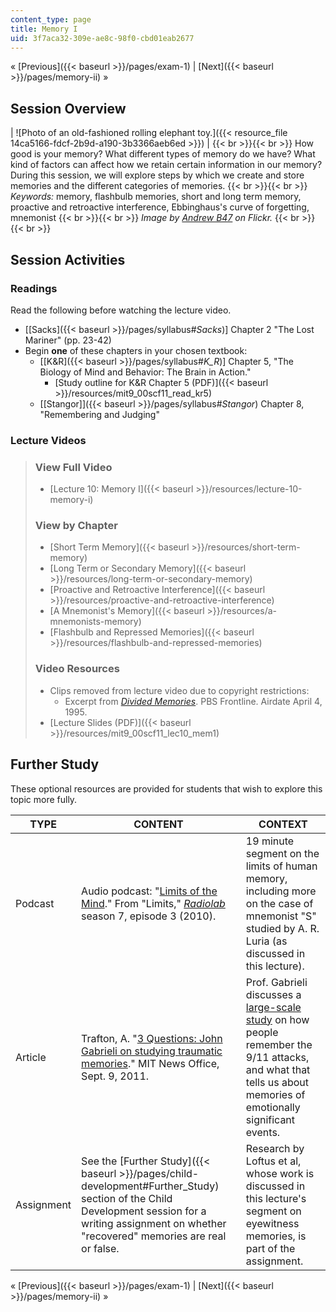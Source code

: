 ```yaml
---
content_type: page
title: Memory I
uid: 3f7aca32-309e-ae8c-98f0-cbd01eab2677
---
```


« [Previous]({{< baseurl >}}/pages/exam-1) | [Next]({{< baseurl >}}/pages/memory-ii) »

Session Overview
----------------

| ![Photo of an old-fashioned rolling elephant toy.]({{< resource_file 14ca5166-fdcf-2b9d-a190-3b3366aeb6ed >}}) |  {{< br >}}{{< br >}} How good is your memory? What different types of memory do we have? What kind of factors can affect how we retain certain information in our memory? During this session, we will explore steps by which we create and store memories and the different categories of memories. {{< br >}}{{< br >}} _Keywords:_ memory, flashbulb memories, short and long term memory, proactive and retroactive interference, Ebbinghaus's curve of forgetting, mnemonist {{< br >}}{{< br >}} _Image by [Andrew B47](http://www.flickr.com/photos/andrewb47/) on Flickr._ {{< br >}}{{< br >}}  

Session Activities
------------------

### Readings

Read the following before watching the lecture video.

*   \[[Sacks]({{< baseurl >}}/pages/syllabus#_Sacks_)\] Chapter 2 "The Lost Mariner" (pp. 23-42)
*   Begin **one** of these chapters in your chosen textbook:
    *   \[[K&R]({{< baseurl >}}/pages/syllabus#_K_R_)\] Chapter 5, "The Biology of Mind and Behavior: The Brain in Action."
        *   [Study outline for K&R Chapter 5 (PDF)]({{< baseurl >}}/resources/mit9_00scf11_read_kr5)
    *   [\[Stangor\]]({{< baseurl >}}/pages/syllabus#_Stangor_) Chapter 8, "Remembering and Judging"

### Lecture Videos

> ### View Full Video
> 
> *   [Lecture 10: Memory I]({{< baseurl >}}/resources/lecture-10-memory-i)
> 
> ### View by Chapter
> 
> *   [Short Term Memory]({{< baseurl >}}/resources/short-term-memory)
> *   [Long Term or Secondary Memory]({{< baseurl >}}/resources/long-term-or-secondary-memory)
> *   [Proactive and Retroactive Interference]({{< baseurl >}}/resources/proactive-and-retroactive-interference)
> *   [A Mnemonist's Memory]({{< baseurl >}}/resources/a-mnemonists-memory)
> *   [Flashbulb and Repressed Memories]({{< baseurl >}}/resources/flashbulb-and-repressed-memories)
> 
> ### Video Resources
> 
> *   Clips removed from lecture video due to copyright restrictions:
>     *   Excerpt from [_Divided Memories_](http://www.pbs.org/wgbh/pages/frontline/programs/info/1312.html). PBS Frontline. Airdate April 4, 1995.
> *   [Lecture Slides (PDF)]({{< baseurl >}}/resources/mit9_00scf11_lec10_mem1)

Further Study
-------------

These optional resources are provided for students that wish to explore this topic more fully.

| TYPE | CONTENT | CONTEXT |
| --- | --- | --- |
| Podcast | Audio podcast: "[Limits of the Mind](http://www.radiolab.org/2010/apr/05/limits-of-the-mind/)." From "Limits," [_Radiolab_](http://www.radiolab.org) season 7, episode 3 (2010). | 19 minute segment on the limits of human memory, including more on the case of mnemonist "S" studied by A. R. Luria (as discussed in this lecture). |
| Article | Trafton, A. "[3 Questions: John Gabrieli on studying traumatic memories](http://web.mit.edu/newsoffice/2011/3q-gabrielli-sept-11-0909.html)." MIT News Office, Sept. 9, 2011. | Prof. Gabrieli discusses a [large-scale study](http://www.ncbi.nlm.nih.gov/pmc/articles/PMC2925254/?tool=pubmed) on how people remember the 9/11 attacks, and what that tells us about memories of emotionally significant events. |
| Assignment | See the [Further Study]({{< baseurl >}}/pages/child-development#Further_Study) section of the Child Development session for a writing assignment on whether "recovered" memories are real or false. | Research by Loftus et al, whose work is discussed in this lecture's segment on eyewitness memories, is part of the assignment.  

« [Previous]({{< baseurl >}}/pages/exam-1) | [Next]({{< baseurl >}}/pages/memory-ii) »